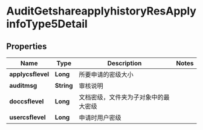 # AuditGetshareapplyhistoryResApplyinfoType5Detail

## Properties
Name | Type | Description | Notes
------------ | ------------- | ------------- | -------------
**applycsflevel** | **Long** | 所要申请的密级大小 | 
**auditmsg** | **String** | 审核说明 | 
**doccsflevel** | **Long** | 文档密级，文件夹为子对象中的最大密级 | 
**usercsflevel** | **Long** | 申请时用户密级 | 

